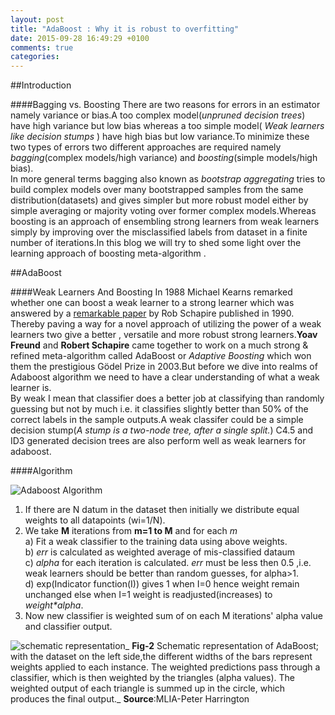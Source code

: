 ```yaml
---
layout: post
title: "AdaBoost : Why it is robust to overfitting"
date: 2015-09-28 16:49:29 +0100
comments: true
categories: 
---
```


##Introduction

####Bagging vs. Boosting
There are two reasons for errors in an estimator namely variance or bias.A too complex model(_unpruned decision trees_) have high variance but low bias  whereas a too simple model( _Weak learners like decision stumps_ ) have high bias but low variance.To minimize these two types of errors two different approaches are required namely _bagging_(complex models/high variance) and _boosting_(simple models/high bias). </br>
In more general terms bagging also known as _bootstrap aggregating_ tries to build complex models over many bootstrapped samples from the same distribution(datasets) and gives simpler but more robust model either by simple averaging or majority voting over former complex models.Whereas boosting is an approach of ensembling strong learners from weak learners simply by improving over the misclassified labels from dataset in a finite number of iterations.In this blog we will try to shed some light over the learning approach of boosting meta-algorithm .

##AdaBoost

####Weak Learners And Boosting
In 1988 Michael Kearns remarked whether one can boost a weak learner to a strong learner which was answered by a [remarkable paper](http://www.cs.princeton.edu/~schapire/papers/strengthofweak.pdf) by Rob Schapire published in 1990. Thereby paving a way for a novel approach of utilizing the power of a weak learners two give a better , versatile and more robust strong learners.**Yoav Freund** and **Robert Schapire** came together  to work on a much strong & refined meta-algorithm called AdaBoost or _Adaptive Boosting_ which won them the prestigious Gödel Prize in 2003.But before we dive into realms of Adaboost algorithm we need to have a clear understanding of what a weak learner is.</br>
    By weak I mean that classifier does a better job at classifying than randomly guessing but not by much i.e. it classifies  slightly better than 50% of the correct labels in the sample outputs.A weak classifer could be a simple decision stump(_A stump is a two-node tree, after a single split._) C4.5 and ID3 generated decision trees are also perform well as weak learners for adaboost.

####Algorithm


![Adaboost Algorithm]({{site.baseurl}}/./assets/adaboost/algo.jpg)

1. If there are N datum in the dataset then initially we distribute equal weights to all datapoints (wi=1/N).</br>
2. We take **M** iterations from **m=1 to M** and for each _m_</br>
  a) Fit a weak classifier to the training data using above weights.</br>
  b) _err_ is calculated as weighted average of mis-classified dataum </br>
  c) _alpha_ for each iteration is calculated. _err_ must be less then 0.5 ,i.e. weak learners should be better than random guesses, for alpha>1.<br>
  d) exp(Indicator function(I)) gives 1 when I=0 hence weight remain unchanged else when I=1 weight is readjusted(increases) to _weight*alpha_.</br>	
3. Now new classifier is weighted sum of on each M iterations' alpha value and classifier output. 	 
   


![schematic representation]({{site.baseurl}}/./assets/adaboost/schematic.jpg)_ **Fig-2** Schematic representation of AdaBoost; with the dataset on the left side,the different widths of the bars represent weights applied to each instance. The weighted predictions pass through a classifier, which is then weighted by the triangles (alpha values). The weighted output of each triangle is summed up in the circle, which produces the final output._
**Source**:MLIA-Peter Harrington


     

     






